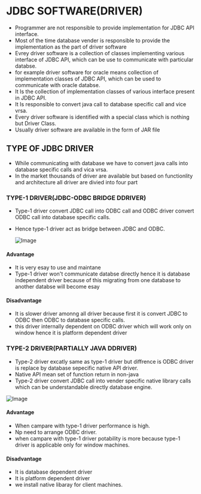 # JDBC SOFTWARE(DRIVER)
- Programmer are not responsible to provide implementation for JDBC API interface.
- Most of the time database vender is responsible to provide the implementation as the part of driver software
- Evrey driver software is a collection of classes implementing various interface of JDBC API, which can be use to communicate with particular databse.
- for example driver software for oracle means collection of implementation classes of JDBC API, which can be used to communicate with oracle databse.
- It Is the collection of implementation classes of various interface present in JDBC API.
- It Is responsible to convert java call to database specific call and vice vrsa.
- Every driver software  is identified with a special class which is nothing but Driver Class.
- Usually driver software are available in the form of JAR file

## TYPE OF JDBC DRIVER  
- While communicating with database we have to convert java calls into database specific calls and vica vrsa.
- In the market thousands of driver are available but based on functionlity and architecture all driver are divied into four part

### TYPE-1 DRIVER(JDBC-ODBC BRIDGE DDRIVER) 
- Type-1 driver convert JDBC call into ODBC call and ODBC driver convert ODBC call into database specific calls.
- Hence type-1 driver act as bridge between JDBC and ODBC.


  ![Image](https://github.com/user-attachments/assets/b1b02e79-8496-4443-a52e-4a619bd6f7ee)

#### Advantage 
- It is very esay to use and maintane
- Type-1 driver won't communicate databse directly hence it is database independent driver because of this migrating from one database to another databse will become esay

#### Disadvantage 
- It is slower driver amonng all driver because first it is convert JDBC to ODBC then ODBC to database specific calls.
- this driver internally dependent on ODBC driver which will work only on window hence it is platform dependent driver


### TYPE-2 DRIVER(PARTIALLY JAVA DDRIVER)
- Type-2 driver excatly same as type-1 driver but diffrence is ODBC driver is replace by database sepecific native API driver.
- Native API mean set of function return in non-java
- Type-2 driver convert JDBC call into vender specific native library calls which can be understandable directly database engine.

![Image](https://github.com/user-attachments/assets/73381a23-98a6-46a6-81f5-708a81d24ad3)

#### Advantage 
- When campare with type-1 driver performance is high.
- Np need to arrange ODBC driver.
- when campare with type-1 driver potability is more because type-1 driver is applicable only for window machines.

#### Disadvantage 
- It is database dependent driver
- It is platform dependent driver
- we install native libaray for client machines.
